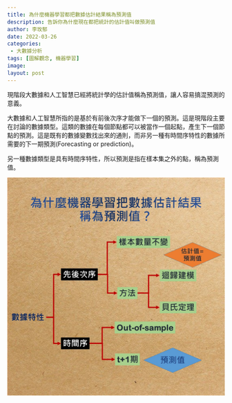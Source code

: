 ```yaml
---
title: 為什麼機器學習都把數據估計結果稱為預測值
description: 告訴你為什麼現在都把統計的估計值叫做預測值
author: 李玫郁
date: 2022-03-26
categories:
 - 大數據分析
tags: [圖解觀念, 機器學習]
image: 
layout: post
---
```


現階段大數據和人工智慧已經將統計學的估計值稱為預測值，讓人容易搞混預測的意義。

大數據和人工智慧所指的是基於有前後次序才能做下一個的預測。這是現階段主要在討論的數據類型。這類的數據在每個節點都可以被當作一個起點，產生下一個節點的預測。這是既有的數據變數找出來的通則，而非另一種有時間序特性的數據所需要的下一期預測(Forecasting or prediction)。

另一種數據類型是具有時間序特性，所以預測是指在樣本集之外的點，稱為預測值。

![](https://raw.githubusercontent.com/meiyulee/pic001/master/slog/ML_predicted_value_estimated_value.jpg)


